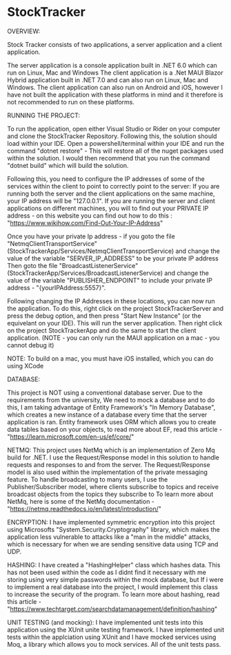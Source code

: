 # StockTracker

OVERVIEW:

Stock Tracker consists of two applications, a server application and a client application.

The server application is a console application built in .NET 6.0 which can run on Linux, Mac and Windows
The client application is a .Net MAUI Blazor Hybrid application built in .NET 7.0 and can also run on Linux, Mac and Windows. The client application can also run on Android and iOS, however I have not built the application with these platforms in mind and it therefore is not recommended to run on these platforms.


RUNNING THE PROJECT:

To run the application, open either Visual Studio or Rider on your computer and clone the StockTracker Repository.
Following this, the solution should load within your IDE.
Open a powershell/terminal within your IDE and run the command "dotnet restore" - This will restore all of the nuget packages used within the solution.
I would then recommend that you run the command "dotnet build" which will build the solution.

Following this, you need to configure the IP addresses of some of the services within the client to point to correctly point to the server:
If you are running both the server and the client applications on the same machine, your IP address will be "127.0.0.1".
If you are running the server and client applications on different machines, you will to find out your PRIVATE IP address - on this website you can find out how to do this : "https://www.wikihow.com/Find-Out-Your-IP-Address"

Once you have your private Ip address - if you goto the file "NetmqClientTransportService" (StockTrackerApp/Services/NetmqClientTransportService) and change the value of the variable "SERVER_IP_ADDRESS" to be your private IP address
Then goto the file "BroadcastListenerService" (StockTrackerApp/Services/BroadcastListenerService) and change the value of the variable "PUBLISHER_ENDPOINT" to include your private IP address - "{yourIPAddress:5557}".

Following changing the IP Addresses in these locations, you can now run the application.
To do this, right click on the project StockTrackerServer and press the debug option, and then press "Start New Instance" (or the equivelant on your IDE). This will run the server application.
Then right click on the project StockTrackerApp and do the same to start the client application. (NOTE - you can only run the MAUI application on a mac - you cannot debug it)

NOTE: To build on a mac, you must have iOS installed, which you can do using XCode


DATABASE:

This project is NOT using a conventional database server.
Due to the requirements from the university, We need to mock a database and to do this, I am taking advantage of Entity Framework's "In Memory Database", which creates a new instance of a database every time that the server application is ran.
Entity framework uses ORM which allows you to create data tables based on your objects, to read more about EF, read this article - "https://learn.microsoft.com/en-us/ef/core/"


NETMQ:
This project uses NetMq which is an implementation of Zero Mq build for .NET.
I use the Request/Response model in this solution to handle requests and responses to and from the server. The Request/Response model is also used within the implementation of the private messaging feature.
To handle broadcasting to many users, I use the Publisher/Subscriber model, where clients subscribe to topics and receive broadcast objects from the topics they subscribe to
To learn more about NetMq, here is some of the NetMq documentation - "https://netmq.readthedocs.io/en/latest/introduction/"


ENCRYPTION:
I have implemented symmetric encryption into this project using Microsofts "System.Security.Cryptography" library, which makes the application less vulnerable to attacks like a "man in the middle" attacks, which is necessary for when we are sending sensitive data using TCP and UDP.


HASHING:
I have created a "HashingHelper" class which hashes data. This has not been used within the code as I didnt find it necessary with me storing using very simple passwords within the mock database, but If i were to implement a real database into the project, I would implement this class to increase the security of the program.
To learn more about hashing, read this article - "https://www.techtarget.com/searchdatamanagement/definition/hashing"

UNIT TESTING (and mocking):
I have implemented unit tests into this application using the XUnit unite testing framework. I have implemented unit tests within the applciation using XUnit and I have mocked services using Moq, a library which allows you to mock services. All of the unit tests pass.


